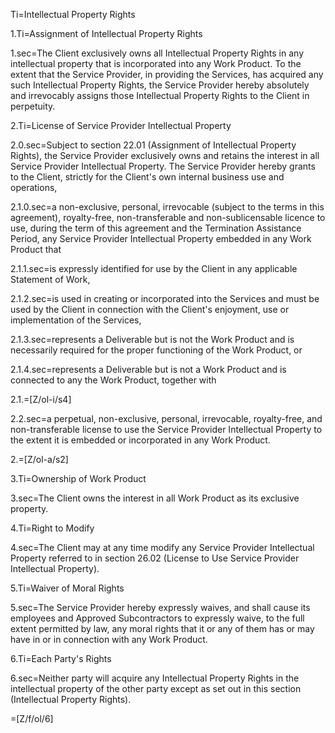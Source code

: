 Ti=Intellectual Property Rights

1.Ti=Assignment of Intellectual Property Rights

1.sec=The Client exclusively owns all Intellectual Property Rights in any intellectual property that is incorporated into any Work Product. To the extent that the Service Provider, in providing the Services, has acquired any such Intellectual Property Rights, the Service Provider hereby absolutely and irrevocably assigns those Intellectual Property Rights to the Client in perpetuity.

2.Ti=License of Service Provider Intellectual Property

2.0.sec=Subject to section 22.01 (Assignment of Intellectual Property Rights), the Service Provider exclusively owns and retains the interest in all Service Provider Intellectual Property. The Service Provider hereby grants to the Client, strictly for the Client's own internal business use and operations,

2.1.0.sec=a non-exclusive, personal, irrevocable (subject to the terms in this agreement), royalty-free, non-transferable and non-sublicensable licence to use, during the term of this agreement and the Termination Assistance Period, any Service Provider Intellectual Property embedded in any Work Product that

2.1.1.sec=is expressly identified for use by the Client in any applicable Statement of Work,

2.1.2.sec=is used in creating or incorporated into the Services and must be used by the Client in connection with the Client's enjoyment, use or implementation of the Services,

2.1.3.sec=represents a Deliverable but is not the Work Product and is necessarily required for the proper functioning of the Work Product, or

2.1.4.sec=represents a Deliverable but is not a Work Product and is connected to any the Work Product, together with

2.1.=[Z/ol-i/s4]

2.2.sec=a perpetual, non-exclusive, personal, irrevocable, royalty-free, and non-transferable license to use the Service Provider Intellectual Property to the extent it is embedded or incorporated in any Work Product.

2.=[Z/ol-a/s2]

3.Ti=Ownership of Work Product

3.sec=The Client owns the interest in all Work Product as its exclusive property.

4.Ti=Right to Modify

4.sec=The Client may at any time modify any Service Provider Intellectual Property referred to in section 26.02 (License to Use Service Provider Intellectual Property).

5.Ti=Waiver of Moral Rights

5.sec=The Service Provider hereby expressly waives, and shall cause its employees and Approved Subcontractors to expressly waive, to the full extent permitted by law, any moral rights that it or any of them has or may have in or in connection with any Work Product.

6.Ti=Each Party's Rights

6.sec=Neither party will acquire any Intellectual Property Rights in the intellectual property of the other party except as set out in this section (Intellectual Property Rights).

=[Z/f/ol/6]
